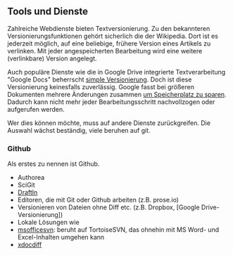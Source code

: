## Tools und Dienste

Zahlreiche Webdienste bieten Textversionierung. Zu den bekannteren Versionierungsfunktionen gehört sicherlich die der Wikipedia. Dort ist es jederzeit möglich, auf eine beliebige, frühere Version eines Artikels zu verlinken. Mit jeder angespeicherten Bearbeitung wird eine weitere (verlinkbare) Version angelegt. 

Auch populäre Dienste wie die in Google Drive integrierte Textverarbeitung "Google Docs" beherrscht [simple Versionierung](http://support.google.com/drive/bin/answer.py?hl=de&answer=190843). Doch ist diese Versionierung keinesfalls zuverlässig. Google fasst bei größeren Dokumenten mehrere Änderungen zusammen [um Speicherplatz zu sparen](http://support.google.com/drive/bin/answer.py?hl=de&answer=95902). Dadurch kann nicht mehr jeder Bearbeitungsschritt nachvollzogen oder aufgerufen werden.

Wer dies können möchte, muss auf andere Dienste zurückgreifen. Die Auswahl wächst beständig, viele beruhen auf git.

### Github
Als erstes zu nennen ist Github.



- Authorea
- SciGit
- [DraftIn](http://draftin.com/)
- Editoren, die mit Git oder Github arbeiten (z.B. prose.io)
- Versionieren von Dateien ohne Diff etc. (z.B. Dropbox, [Google Drive-Versionierung])
- Lokale Lösungen wie 
 - [msofficesvn](http://code.google.com/p/msofficesvn): beruht auf TortoiseSVN, das ohnehin mit MS Word- und Excel-Inhalten umgehen kann
 - [xdocdiff](http://freemind.s57.xrea.com/xdocdiff/e/index.html) 


